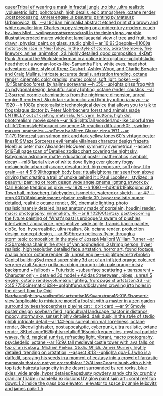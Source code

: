 [queen](https://www.ebank.nz/aiartgenerator?category=queen)[Tribal elf wearing a mask in fractal jungle ,no blur ,ultra realistic ,volumetric light ,pohotobash ,high details ,epic atmosphere ,octane render ,post processing ,Unreal engine ,a beautiful painting by Mateusz Urbanowicz ,8k , --ar 9:16](https://www.ebank.nz/aiartgenerator?category=Tribal%2520elf%2520wearing%2520a%2520mask%2520in%2520fractal%2520jungle%2520%2Cno%2520blur%2520%2Cultra%2520realistic%2520%2Cvolumetric%2520light%2520%2Cpohotobash%2520%2Chigh%2520details%2520%2Cepic%2520atmosphere%2520%2Coctane%2520render%2520%2Cpost%2520processing%2520%2CUnreal%2520engine%2520%2Ca%2520beautiful%2520painting%2520by%2520Mateusz%2520Urbanowicz%2520%2C8k%2520%2C%2520--ar%25209%3A16)[an minimalist abstract etched print of a brown and white cavalier king Charles puppy sleeping  on a midcentury modern couch by Joan Miró --wallpaper](https://www.ebank.nz/aiartgenerator?category=an%2520minimalist%2520abstract%2520etched%2520print%2520of%2520a%2520brown%2520and%2520white%2520cavalier%2520king%2520Charles%2520puppy%2520sleeping%2520%2520on%2520a%2520midcentury%2520modern%2520couch%2520by%2520Joan%2520Mir%C3%B3%2520--wallpaper)[pattern](https://www.ebank.nz/aiartgenerator?category=pattern)[render](https://www.ebank.nz/aiartgenerator?category=render)[all in the timing logo, graphic illustrative](https://www.ebank.nz/aiartgenerator?category=all%2520in%2520the%2520timing%2520logo%2C%2520graphic%2520illustrative)[eroded murex wideshot lamellae](https://www.ebank.nz/aiartgenerator?category=eroded%2520murex%2520wideshot%2520lamellae)[aerial view of tree and fruit, hand drawn, physical paint, on glass, studio ghibli --ar 16:9](https://www.ebank.nz/aiartgenerator?category=aerial%2520view%2520of%2520tree%2520and%2520fruit%2C%2520hand%2520drawn%2C%2520physical%2520paint%2C%2520on%2520glass%2C%2520studio%2520ghibli%2520--ar%252016%3A9)[2:3](https://www.ebank.nz/aiartgenerator?category=2%3A3)[people](https://www.ebank.nz/aiartgenerator?category=people)[--ll](https://www.ebank.nz/aiartgenerator?category=--ll)[1000](https://www.ebank.nz/aiartgenerator?category=1000)[a motorcycle race in Neo-Tokyo, in the style of otomo, akira the movie, fine linework, anime, animation, 2d, highly detailed, good composition, 4k](https://www.ebank.nz/aiartgenerator?category=a%2520motorcycle%2520race%2520in%2520Neo-Tokyo%2C%2520in%2520the%2520style%2520of%2520otomo%2C%2520akira%2520the%2520movie%2C%2520fine%2520linework%2C%2520anime%2C%2520animation%2C%25202d%2C%2520highly%2520detailed%2C%2520good%2520composition%2C%25204k)[Daft Punk, Around the World](https://www.ebank.nz/aiartgenerator?category=Daft%2520Punk%2C%2520Around%2520the%2520World)[slenderman in a police interrogation](https://www.ebank.nz/aiartgenerator?category=slenderman%2520in%2520a%2520police%2520interrogation)[--uplight](https://www.ebank.nz/aiartgenerator?category=--uplight)[studio headshot of a woman-looks-like-Samantha Fish, white eyes, headshot, adventurer attire, style of Krenz Cushart, Ashley Wood, and Charlie Bowater and Craig Mullins, intricate accurate details, artstation trending, octane render, cinematic color grading, muted colors, soft light, bokeh --ar 10:15](https://www.ebank.nz/aiartgenerator?category=studio%2520headshot%2520of%2520a%2520woman-looks-like-Samantha%2520Fish%2C%2520white%2520eyes%2C%2520headshot%2C%2520adventurer%2520attire%2C%2520style%2520of%2520Krenz%2520Cushart%2C%2520Ashley%2520Wood%2C%2520and%2520Charlie%2520Bowater%2520and%2520Craig%2520Mullins%2C%2520intricate%2520accurate%2520details%2C%2520artstation%2520trending%2C%2520octane%2520render%2C%2520cinematic%2520color%2520grading%2C%2520muted%2520colors%2C%2520soft%2520light%2C%2520bokeh%2520--ar%252010%3A15)[bamboo forest, by hajime sorayama —h 350](https://www.ebank.nz/aiartgenerator?category=bamboo%2520forest%2C%2520by%2520hajime%2520sorayama%2520%E2%80%94h%2520350)[--uplight](https://www.ebank.nz/aiartgenerator?category=--uplight)[a glass frog with an polygonal design, beautiful sunny lighting, octane render, caustics, --ar 2:3](https://www.ebank.nz/aiartgenerator?category=a%2520glass%2520frog%2520with%2520an%2520polygonal%2520design%2C%2520beautiful%2520sunny%2520lighting%2C%2520octane%2520render%2C%2520caustics%2C%2520--ar%25202%3A3)[surreal cosmic abominations from the nightmare dimension, unreal engine 5 rendered, 8k uhd](https://www.ebank.nz/aiartgenerator?category=surreal%2520cosmic%2520abominations%2520from%2520the%2520nightmare%2520dimension%2C%2520unreal%2520engine%25205%2520rendered%2C%25208k%2520uhd)[artstation](https://www.ebank.nz/aiartgenerator?category=artstation)[color and light by rufino tamayo --w 1920 --h 1080](https://www.ebank.nz/aiartgenerator?category=color%2520and%2520light%2520by%2520rufino%2520tamayo%2520--w%25201920%2520--h%25201080)[a photorealistic technological device that allows you to talk to frogs](https://www.ebank.nz/aiartgenerator?category=a%2520photorealistic%2520technological%2520device%2520that%2520allows%2520you%2520to%2520talk%2520to%2520frogs)[plague doctor by Peter Mohrbacher](https://www.ebank.nz/aiartgenerator?category=plague%2520doctor%2520by%2520Peter%2520Mohrbacher)[a forest and animals made ENTIRELY out of crafting materials, felt, yarn, buttons, high def, photorealism, movie scene --ar 16:9](https://www.ebank.nz/aiartgenerator?category=a%2520forest%2520and%2520animals%2520made%2520ENTIRELY%2520out%2520of%2520crafting%2520materials%2C%2520felt%2C%2520yarn%2C%2520buttons%2C%2520high%2520def%2C%2520photorealism%2C%2520movie%2520scene%2520--ar%252016%3A9)[lights](https://www.ebank.nz/aiartgenerator?category=lights)[Tall wonderland-like colorful tree of life](https://www.ebank.nz/aiartgenerator?category=Tall%2520wonderland-like%2520colorful%2520tree%2520of%2520life)[20mm](https://www.ebank.nz/aiartgenerator?category=20mm)[style](https://www.ebank.nz/aiartgenerator?category=style)[Fibonacci sequence:45  reaction diffusion:505 , swirling masses, anatomica  --hd](https://www.ebank.nz/aiartgenerator?category=Fibonacci%2520sequence%3A45%2520%2520reaction%2520diffusion%3A505%2520%2C%2520swirling%2520masses%2C%2520anatomica%2520%2520--hd)[Dove by Milton Glaser, circa 1971  --ar 11:17](https://www.ebank.nz/aiartgenerator?category=Dove%2520by%2520Milton%2520Glaser%2C%2520circa%25201971%2520%2520--ar%252011%3A17)[9:15](https://www.ebank.nz/aiartgenerator?category=9%3A15)[mezcal sun salmon pink and dark yellow tones 60's vintage poster lines](https://www.ebank.nz/aiartgenerator?category=mezcal%2520sun%2520salmon%2520pink%2520and%2520dark%2520yellow%2520tones%252060%27s%2520vintage%2520poster%2520lines)[16:9](https://www.ebank.nz/aiartgenerator?category=16%3A9)[Maze Sorceress evil female villainess character design frazetta Moebius peter max Alexander McQueen symmetry symmetrical --aspect 9:19](https://www.ebank.nz/aiartgenerator?category=Maze%2520Sorceress%2520evil%2520female%2520villainess%2520character%2520design%2520frazetta%2520Moebius%2520peter%2520max%2520Alexander%2520McQueen%2520symmetry%2520symmetrical%2520--aspect%25209%3A19)[Full page scan of Detailed zodiac chart covering the night sky, Babylonian astrology, matte, educational poster, mathematics, symbols, decay --ml](https://www.ebank.nz/aiartgenerator?category=Full%2520page%2520scan%2520of%2520Detailed%2520zodiac%2520chart%2520covering%2520the%2520night%2520sky%2C%2520Babylonian%2520astrology%2C%2520matte%2C%2520educational%2520poster%2C%2520mathematics%2C%2520symbols%2C%2520decay%2520--ml)[3:1](https://www.ebank.nz/aiartgenerator?category=3%3A1)[aerial view of white dove flying over gloomy foggy melancholic urban cityscape, desaturated, high exposure, soft glow, film grain --ar 4:5](https://www.ebank.nz/aiartgenerator?category=aerial%2520view%2520of%2520white%2520dove%2520flying%2520over%2520gloomy%2520foggy%2520melancholic%2520urban%2520cityscape%2C%2520desaturated%2C%2520high%2520exposure%2C%2520soft%2520glow%2C%2520film%2520grain%2520--ar%25204%3A5)[16:9](https://www.ebank.nz/aiartgenerator?category=16%3A9)[lithograph body beat ritual](https://www.ebank.nz/aiartgenerator?category=lithograph%2520body%2520beat%2520ritual)[leighton](https://www.ebank.nz/aiartgenerator?category=leighton)[a car seen from above driving fast creating a trail of smoke behind it :: Paul Lacolley :: stylized ::](https://www.ebank.nz/aiartgenerator?category=a%2520car%2520seen%2520from%2520above%2520driving%2520fast%2520creating%2520a%2520trail%2520of%2520smoke%2520behind%2520it%2520%3A%3A%2520Paul%2520Lacolley%2520%3A%3A%2520stylized%2520%3A%3A)[a beautiful painting of room design,wide angle,cinema lighting,artwork by Carl Holsoe,trending on pixiv --w 1920 --h 1080 --hd](https://www.ebank.nz/aiartgenerator?category=a%2520beautiful%2520painting%2520of%2520room%2520design%2Cwide%2520angle%2Ccinema%2520lighting%2Cartwork%2520by%2520Carl%2520Holsoe%2Ctrending%2520on%2520pixiv%2520--w%25201920%2520--h%25201080%2520--hd)[9:16](https://www.ebank.nz/aiartgenerator?category=9%3A16)[1:1](https://www.ebank.nz/aiartgenerator?category=1%3A1)[Falköping city, Town hall, mösseberg, falebygden, isometric, watercolor sketch --ar 4:7 --stop 90](https://www.ebank.nz/aiartgenerator?category=Falk%C3%B6ping%2520city%2C%2520Town%2520hall%2C%2520m%C3%B6sseberg%2C%2520falebygden%2C%2520isometric%2C%2520watercolor%2520sketch%2520--ar%25204%3A7%2520--stop%252090)[11:16](https://www.ebank.nz/aiartgenerator?category=11%3A16)[bioluminescent glacier, realistic 3D, hyper realistic, super detailed, realistic octane render, 8K, cinematic lighting, photo realistic](https://www.ebank.nz/aiartgenerator?category=bioluminescent%2520glacier%2C%2520realistic%25203D%2C%2520hyper%2520realistic%2C%2520super%2520detailed%2C%2520realistic%2520octane%2520render%2C%25208K%2C%2520cinematic%2520lighting%2C%2520photo%2520realistic)[insanely detailed insect anatomy made of porcelain, houdini render, macro photography,  minimalism, 4k --ar 8:10](https://www.ebank.nz/aiartgenerator?category=insanely%2520detailed%2520insect%2520anatomy%2520made%2520of%2520porcelain%2C%2520houdini%2520render%2C%2520macro%2520photography%2C%2520%2520minimalism%2C%25204k%2520--ar%25208%3A10)[2160](https://www.ebank.nz/aiartgenerator?category=2160)[fantasy past becoming the future painting of “What's past is prologue.”](https://www.ebank.nz/aiartgenerator?category=fantasy%2520past%2520becoming%2520the%2520future%2520painting%2520of%2520%E2%80%9CWhat%27s%2520past%2520is%2520prologue.%E2%80%9D)[a swarm of plushies intertwined, apocalypse, perspective, wide angle, francis bacon painter, clo3d, fog, hyperrealistic, ultra realism, 8k, octane render, production design, concept design, --ar 16:9](https://www.ebank.nz/aiartgenerator?category=a%2520swarm%2520of%2520plushies%2520intertwined%2C%2520apocalypse%2C%2520perspective%2C%2520wide%2520angle%2C%2520francis%2520bacon%2520painter%2C%2520clo3d%2C%2520fog%2C%2520hyperrealistic%2C%2520ultra%2520realism%2C%25208k%2C%2520octane%2520render%2C%2520production%2520design%2C%2520concept%2520design%2C%2520--ar%252016%3A9)[brown pelicans flying through a storm::epic composition::in the style of Joseph Mallord William Turner --ar 2:3](https://www.ebank.nz/aiartgenerator?category=brown%2520pelicans%2520flying%2520through%2520a%2520storm%3A%3Aepic%2520composition%3A%3Ain%2520the%2520style%2520of%2520Joseph%2520Mallord%2520William%2520Turner%2520--ar%25202%3A3)[barcelona chair in the style of van gogh](https://www.ebank.nz/aiartgenerator?category=barcelona%2520chair%2520in%2520the%2520style%2520of%2520van%2520gogh)[design::2](https://www.ebank.nz/aiartgenerator?category=design%3A%3A2)[shrimp person, hyper realistic, high resolution detailed face, artstation, horror art, found footage, analog horror, octane render, 4k, unreal engine](https://www.ebank.nz/aiartgenerator?category=shrimp%2520person%2C%2520hyper%2520realistic%2C%2520high%2520resolution%2520detailed%2520face%2C%2520artstation%2C%2520horror%2520art%2C%2520found%2520footage%2C%2520analog%2520horror%2C%2520octane%2520render%2C%25204k%2C%2520unreal%2520engine)[--uplight](https://www.ebank.nz/aiartgenerator?category=--uplight)[geometry](https://www.ebank.nz/aiartgenerator?category=geometry)[broken Capitol building](https://www.ebank.nz/aiartgenerator?category=broken%2520Capitol%2520building)[Syd mead super shiny 3d art of an inflated orange coloured very very tall Space gorilla marching through plain pale orange misty background + fullbody + Futuristic +subsurface scattering + transparent + Character only + detailed 3d model + Adidas Streetwear , pipes , unreal 5 engine, octane render,volumetric lighting, front page of artstation,3d --ar 2:4](https://www.ebank.nz/aiartgenerator?category=Syd%2520mead%2520super%2520shiny%25203d%2520art%2520of%2520an%2520inflated%2520orange%2520coloured%2520very%2520very%2520tall%2520Space%2520gorilla%2520marching%2520through%2520plain%2520pale%2520orange%2520misty%2520background%2520%2B%2520fullbody%2520%2B%2520Futuristic%2520%2Bsubsurface%2520scattering%2520%2B%2520transparent%2520%2B%2520Character%2520only%2520%2B%2520detailed%25203d%2520model%2520%2B%2520Adidas%2520Streetwear%2520%2C%2520pipes%2520%2C%2520unreal%25205%2520engine%2C%2520octane%2520render%2Cvolumetric%2520lighting%2C%2520front%2520page%2520of%2520artstation%2C3d%2520--ar%25202%3A4)[5:7](https://www.ebank.nz/aiartgenerator?category=5%3A7)[750](https://www.ebank.nz/aiartgenerator?category=750)[cinematic](https://www.ebank.nz/aiartgenerator?category=cinematic)[16:8](https://www.ebank.nz/aiartgenerator?category=16%3A8)[<--uplight](https://www.ebank.nz/aiartgenerator?category=%3C--uplight)[fungus](https://www.ebank.nz/aiartgenerator?category=fungus)[10](https://www.ebank.nz/aiartgenerator?category=10)[clay](https://www.ebank.nz/aiartgenerator?category=clay)[men crawling into holes in the desert floor by Odd Nerdreum](https://www.ebank.nz/aiartgenerator?category=men%2520crawling%2520into%2520holes%2520in%2520the%2520desert%2520floor%2520by%2520Odd%2520Nerdreum)[lighting+realism](https://www.ebank.nz/aiartgenerator?category=lighting%2Brealism)[field](https://www.ebank.nz/aiartgenerator?category=field)[artstation](https://www.ebank.nz/aiartgenerator?category=artstation)[16:9](https://www.ebank.nz/aiartgenerator?category=16%3A9)[verastrana](https://www.ebank.nz/aiartgenerator?category=verastrana)[16:9](https://www.ebank.nz/aiartgenerator?category=16%3A9)[16:9](https://www.ebank.nz/aiartgenerator?category=16%3A9)[isometric view (applicable to miniature model)](https://www.ebank.nz/aiartgenerator?category=isometric%2520view%2520%28applicable%2520to%2520miniature%2520model%29)[a fool sit with a master in a zen garden surround by trees](https://www.ebank.nz/aiartgenerator?category=a%2520fool%2520sit%2520with%2520a%2520master%2520in%2520a%2520zen%2520garden%2520surround%2520by%2520trees)[hopper](https://www.ebank.nz/aiartgenerator?category=hopper)[chess playing cat :: dixit card, —ar 9:16](https://www.ebank.nz/aiartgenerator?category=chess%2520playing%2520cat%2520%3A%3A%2520dixit%2520card%2C%2520%E2%80%94ar%25209%3A16)[movie poster design, soybean field, agricultural landscape, tractor in distance, moody, stormy sky, sunset highly detailed, dark dusk, in the style of studio ghibli, intricate detail —ar 14:9](https://www.ebank.nz/aiartgenerator?category=movie%2520poster%2520design%2C%2520soybean%2520field%2C%2520agricultural%2520landscape%2C%2520tractor%2520in%2520distance%2C%2520moody%2C%2520stormy%2520sky%2C%2520sunset%2520highly%2520detailed%2C%2520dark%2520dusk%2C%2520in%2520the%2520style%2520of%2520studio%2520ghibli%2C%2520intricate%2520detail%2520%E2%80%94ar%252014%3A9)[epic surreal minimal, loneliness, octane render, 8k](https://www.ebank.nz/aiartgenerator?category=epic%2520surreal%2520minimal%2C%2520loneliness%2C%2520octane%2520render%2C%25208k)[cow](https://www.ebank.nz/aiartgenerator?category=cow)[lightsaber, post apocalyptic, cyberpunk, ultra realistic, octane render, 8K](https://www.ebank.nz/aiartgenerator?category=lightsaber%2C%2520post%2520apocalyptic%2C%2520cyberpunk%2C%2520ultra%2520realistic%2C%2520octane%2520render%2C%25208K)[behance](https://www.ebank.nz/aiartgenerator?category=behance)[16:9](https://www.ebank.nz/aiartgenerator?category=16%3A9)[lights](https://www.ebank.nz/aiartgenerator?category=lights)[metallic](https://www.ebank.nz/aiartgenerator?category=metallic)[9:16](https://www.ebank.nz/aiartgenerator?category=9%3A16)[sonic frequencies, mystical particle waves, fluid, magical sunrise, refracting light, vibrant, macro photography, psychedelic, octane --ar 16:9](https://www.ebank.nz/aiartgenerator?category=sonic%2520frequencies%2C%2520mystical%2520particle%2520waves%2C%2520fluid%2C%2520magical%2520sunrise%2C%2520refracting%2520light%2C%2520vibrant%2C%2520macro%2520photography%2C%2520psychedelic%2C%2520octane%2520--ar%252016%3A9)[A tall medieval castle tower with lava falls, on top of an iceburg, Michael Parkes, Studio Ghibli, James Gurney, highly detailed, trending on artstation, --aspect 8:13 --uplight](https://www.ebank.nz/aiartgenerator?category=A%2520tall%2520medieval%2520castle%2520tower%2520with%2520lava%2520falls%2C%2520on%2520top%2520of%2520an%2520iceburg%2C%2520Michael%2520Parkes%2C%2520Studio%2520Ghibli%2C%2520James%2520Gurney%2C%2520highly%2520detailed%2C%2520trending%2520on%2520artstation%2C%2520--aspect%25208%3A13%2520--uplight)[a goa-DJ who is a daffodil, spraying his seeds in a moment of ecstasy into a crowd of fantastic mammals that are not yet created](https://www.ebank.nz/aiartgenerator?category=a%2520goa-DJ%2520who%2520is%2520a%2520daffodil%2C%2520spraying%2520his%2520seeds%2520in%2520a%2520moment%2520of%2520ecstasy%2520into%2520a%2520crowd%2520of%2520fantastic%2520mammals%2520that%2520are%2520not%2520yet%2520created)[More."](https://www.ebank.nz/aiartgenerator?category=More.%22)[2:3](https://www.ebank.nz/aiartgenerator?category=2%3A3)[Lions](https://www.ebank.nz/aiartgenerator?category=Lions)[George bush with a high top fade haircut](https://www.ebank.nz/aiartgenerator?category=George%2520bush%2520with%2520a%2520high%2520top%2520fade%2520haircut)[a large city in the desert surrounded by red rocks, blue skies, wide angle, hyper detailed](https://www.ebank.nz/aiartgenerator?category=a%2520large%2520city%2520in%2520the%2520desert%2520surrounded%2520by%2520red%2520rocks%2C%2520blue%2520skies%2C%2520wide%2520angle%2C%2520hyper%2520detailed)[Rage](https://www.ebank.nz/aiartgenerator?category=Rage)[dusty powdery sandy chalky crumbly granular friable:: mandella explosions UV glow paint spin art:: coral reef top down::1.2 inside the glass box elevator:: elevator to space by annie leibovitz and james paik::1.5](https://www.ebank.nz/aiartgenerator?category=dusty%2520powdery%2520sandy%2520chalky%2520crumbly%2520granular%2520friable%3A%3A%2520mandella%2520explosions%2520UV%2520glow%2520paint%2520spin%2520art%3A%3A%2520coral%2520reef%2520top%2520down%3A%3A1.2%2520inside%2520the%2520glass%2520box%2520elevator%3A%3A%2520elevator%2520to%2520space%2520by%2520annie%2520leibovitz%2520and%2520james%2520paik%3A%3A1.5)